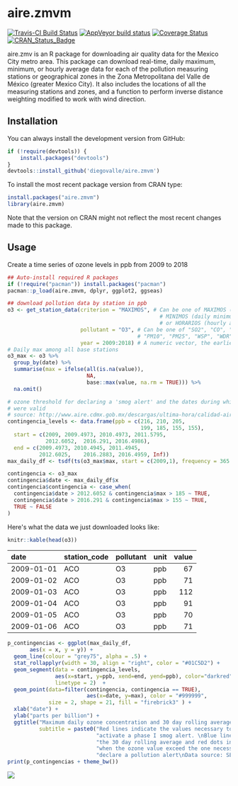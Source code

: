 
<!-- README.md is generated from README.Rmd. Please edit that file -->
aire.zmvm
=========

[![Travis-CI Build Status](https://travis-ci.org/diegovalle/aire.zmvm.svg?branch=master)](https://travis-ci.org/diegovalle/aire.zmvm) [![AppVeyor build status](https://ci.appveyor.com/api/projects/status/c7kg6o68exx0lirg?svg=true)](https://ci.appveyor.com/project/diegovalle/aire-zmvm/branch/master) [![Coverage Status](https://img.shields.io/codecov/c/github/diegovalle/aire.zmvm/master.svg)](https://codecov.io/github/diegovalle/aire.zmvm?branch=master) [![CRAN\_Status\_Badge](http://www.r-pkg.org/badges/version/aire.zmvm)](https://cran.r-project.org/package=aire.zmvm)

aire.zmv is an R package for downloading air quality data for the Mexico City metro area. This package can download real-time, daily maximum, minimum, or hourly average data for each of the pollution measuring stations or geographical zones in the Zona Metropolitana del Valle de México (greater Mexico City). It also includes the locations of all the measuring stations and zones, and a function to perform inverse distance weighting modified to work with wind direction.

Installation
------------

You can always install the development version from GitHub:

``` r
if (!require(devtools)) {
    install.packages("devtools")
}
devtools::install_github('diegovalle/aire.zmvm')
```

To install the most recent package version from CRAN type:

``` r
install.packages("aire.zmvm")
library(aire.zmvm)
```

Note that the version on CRAN might not reflect the most recent changes made to this package.

Usage
-----

Create a time series of ozone levels in ppb from 2009 to 2018

``` r
## Auto-install required R packages
if (!require("pacman")) install.packages("pacman")
pacman::p_load(aire.zmvm, dplyr, ggplot2, ggseas)

## download pollution data by station in ppb
o3 <- get_station_data(criterion = "MAXIMOS", # Can be one of MAXIMOS (daily maximum), 
                                                # MINIMOS (daily minimum), 
                                                # or HORARIOS (hourly average)
                       pollutant = "O3", # Can be one of "SO2", "CO", "NOX", "NO2", "NO", "O3", 
                                         # "PM10", "PM25", "WSP", "WDR", "TMP", "RH"
                       year = 2009:2018) # A numeric vector, the earliest year allowed is 1986
# Daily max among all base stations
o3_max <- o3 %>% 
  group_by(date) %>% 
  summarise(max = ifelse(all(is.na(value)),
                         NA,
                         base::max(value, na.rm = TRUE))) %>%
  na.omit()

# ozone threshold for declaring a 'smog alert' and the dates during which they
# were valid
# source: http://www.aire.cdmx.gob.mx/descargas/ultima-hora/calidad-aire/pcaa/pcaa-modificaciones.pdf
contingencia_levels <- data.frame(ppb = c(216, 210, 205, 
                                          199, 185, 155, 155),
  start = c(2009, 2009.4973, 2010.4973, 2011.5795,  
            2012.6052,  2016.291, 2016.4986),
  end = c(2009.4973, 2010.4945, 2011.4945, 
          2012.6025,    2016.2883, 2016.4959, Inf))
max_daily_df <- tsdf(ts(o3_max$max, start = c(2009,1), frequency = 365.25))

contingencia <- o3_max
contingencia$date <- max_daily_df$x
contingencia$contingencia <- case_when(
  contingencia$date > 2012.6052 & contingencia$max > 185 ~ TRUE,
  contingencia$date > 2016.291 & contingencia$max > 155 ~ TRUE,
  TRUE ~ FALSE
)
```

Here's what the data we just downloaded looks like:

``` r
knitr::kable(head(o3))
```

| date       | station\_code | pollutant | unit |  value|
|:-----------|:--------------|:----------|:-----|------:|
| 2009-01-01 | ACO           | O3        | ppb  |     67|
| 2009-01-02 | ACO           | O3        | ppb  |     71|
| 2009-01-03 | ACO           | O3        | ppb  |    112|
| 2009-01-04 | ACO           | O3        | ppb  |     91|
| 2009-01-05 | ACO           | O3        | ppb  |     70|
| 2009-01-06 | ACO           | O3        | ppb  |     71|

``` r
p_contingencias <- ggplot(max_daily_df,
       aes(x = x, y = y)) + 
  geom_line(colour = "grey75", alpha = .5) +
  stat_rollapplyr(width = 30, align = "right", color = "#01C5D2") +
  geom_segment(data = contingencia_levels, 
               aes(x=start, y=ppb, xend=end, yend=ppb), color="darkred", 
               linetype = 2)  +
  geom_point(data=filter(contingencia, contingencia == TRUE), 
                         aes(x=date, y=max), color = "#999999",
             size = 2, shape = 21, fill = "firebrick3" ) +
  xlab("date") +
  ylab("parts per billion") +
  ggtitle("Maximum daily ozone concentration and 30 day rolling average", 
          subtitle = paste0("Red lines indicate the values necessary to ",
                            "activate a phase I smog alert. \nBlue lines are ",
                            "the 30 day rolling average and red dots indicate ",
                            "when the ozone value exceed the one necessary to ",
                            "declare a pollution alert\nData source: SEDEMA")) 
print(p_contingencias + theme_bw())
```

![](README-unnamed-chunk-4-1.png)
